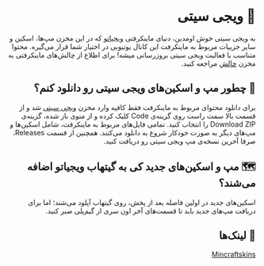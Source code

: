 
<div dir="rtl">

# 👾 ویجی‌ سیتی
  
   به ویجی‌ سیتی خوش اومدین، دنیای ماینکرفتی [ویجیاتو](https://vigiato.net) که در این مخزن مپ‌ها، اسکین و سایر جزییات مربوط به ماینکرفت این کانال یوتیوبی در اختیار شما قرار می‌گیره. محتوا متناسب با فعالیت ویجی‌ سیتی بروزرسانی میشه!
  برای اطلاع از چالش‌های ماینکرفتی به مخزن [چالش](https://github.com/Vigiatonet/MinecraftChallange) مراجعه کنید. 

   ## 🤔 چطور مپ و اسکین‌های ویجی‌ سیتی رو دانلود کنم؟
  برای دانلود محتوای مربوط به ماینکرفت فقط کافیه وارد مخزن [ویجی‌ سیتی](https://github.com/Vigiatonet/Vigiland) شد و از قسمت بالا سمت راست روی گزینه‌ی Code کلیک کرده و از منوی باز شده، گزینه‌ی Download ZIP را انتخاب کنید. تمامی فایل‌های مربوط به ماینکرفت، شامل اسکین‌ها و مپ‌های دیگر به صورت خودکار شروع به دانلود می‌کنند. همچنین از قسمت Releases، صرفا آخرین نسخه‌ی مپ ویجی‌ سیتی رو دریافت کنید.

   ## 🗺️ مپ و اسکین‌های جدید کی به گیتهاب ویجیاتو اضافه می‌شند؟
   اسکین‌های جدید در اولین فاصله بعد از پخش، روی گیتهاب آپلود می‌شند؛ اما برای دریافت مپ‌های جدید باید تا قسمت‌های آخر اون سری از گیم‌پلی صبر کنید.

   ## 🔗 لینک‌ها
   [Mincraftskins](https://www.minecraftskins.com/profile/personal/my-skins/show)
   

  
  </div>
